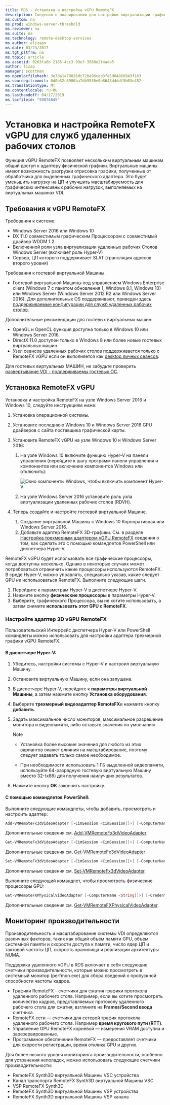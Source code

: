 ```yaml
---
title: RDS - Установка и настройка vGPU RemoteFX
description: Сведения о планировании для настройки виртуализации графики vGPU RemoteFX.
ms.custom: na
ms.prod: windows-server-threshold
ms.reviewer: na
ms.suite: na
ms.technology: remote-desktop-services
ms.author: elizapo
ms.date: 03/23/2017
ms.tgt_pltfrm: na
ms.topic: article
ms.assetid: 0263fa6b-2185-4cc3-99ef-3588e2f4ada5
author: lizap
manager: scottman
ms.openlocfilehash: 3e7da1a70826dc720a96ceb3fe5d04868943f163
ms.sourcegitcommit: 0d0b32c8986ba7db9536e0b8648d4ddf9b03e452
ms.translationtype: MT
ms.contentlocale: ru-RU
ms.lasthandoff: 04/17/2019
ms.locfileid: "59876845"
---
```

# <a name="set-up-and-configure-remotefx-vgpu-for-remote-desktop-services"></a>Установка и настройка RemoteFX vGPU для служб удаленных рабочих столов


Функция vGPU RemoteFX позволяет нескольким виртуальным машинам общий доступ к адаптеру физической графики. Виртуальные машины имеют возможность разгрузки отрисовка графики, полученные от обработчика для выделенных графического адаптера. Это будет уменьшить нагрузку на ЦП и улучшить масштабируемость для графических интенсивных рабочих нагрузок, выполняемых на виртуальных машинах VDI. 

## <a name="remotefx-vgpu-requirements"></a>Требования к vGPU RemoteFX

Требования к системе: 

- Windows Server 2016 или Windows 10
- DX 11.0 совместимым графическим Процессором с совместимый драйвер WDDM 1.2 
- Включенной роли узла виртуализации удаленных рабочих Столов Windows Server (включает роль Hyper-V) 
- Сервер, ЦП которого поддерживает SLAT (трансляция адресов второго уровня) 

Требования к гостевой виртуальной Машины.

- Гостевой виртуальной Машины под управлением Windows Enterprise client (Windows 7 с пакетом обновления 1, Windows 8.1, Windows 10) или Windows Server (Windows Server 2012 R2 или Windows Server 2016). Для дополнительных OS поддерживают, приведен здесь [поддерживаемые конфигурации для служб удаленных рабочих столов](rds-supported-config.md).

Дополнительные рекомендации для гостевых виртуальных машин:

- OpenGL и OpenCL функция доступна только в Windows 10 или Windows Server 2016.  
- DirectX 11.0 доступен только в Windows 8 или более новые гостевых виртуальных машин. 
- Узел сеансов удаленных рабочих столов поддерживается только с RemoteFX vGPU если он выполняется как [desktop личных сеансов](rds-personal-session-desktops.md).

Для гостевых виртуальных МАШИН, не забудьте проверить [развертывание VDI - поддерживаемы гостевых ОС](rds-supported-config.md#vdi-deployment--supported-guest-oss).

## <a name="install-remotefx-vgpu"></a>Установка RemoteFX vGPU

Установка и настройка RemoteFX на узле Windows Server 2016 и Windows 10, следуйте инструкциям ниже:

1. Установка операционной системы.
2. Установите последнюю Windows 10 и Windows Server 2016 GPU драйверов с сайта поставщика графической карты.
3. Установите RemoteFX vGPU на узле Windows 10 и Windows Server 2016:
   1. На узле Windows 10 включите функцию Hyper-V на панели управления (перейдите к шагу программ панели управления и компонентов или включение компонентов Windows или отключить):

      ![Окно компоненты Windows, чтобы включить компонент Hyper-V](media/rds-hyperv-settings.png)

   2. На узле Windows Server 2016 установите роль узла виртуализации удаленных рабочих столов (RDVH).
   

4. Теперь создайте и настройте гостевой виртуальной Машине.
   1. Создание виртуальной Машины с Windows 10 Корпоративная или Windows Server 2016.
   2. Добавьте адаптер RemoteFX 3D-графики. См. в разделе [Настройка трехмерным адаптером vGPU RemoteFX](#configure-the-remotefx-vgpu-3d-adapter) сведения о том, как сделать это с помощью командлетов PowerShell или диспетчера Hyper-V. 

RemoteFX vGPU будет использовать все графические процессоры, когда доступны несколько. Однако в некоторых случаях может потребоваться ограничить какие процессоры используются RemoteFX. В среде Hyper-V, можно управлять, специально указав, какие следует GPU *не* использоваться RemoteFX. Выполните следующие шаги. 

   1. Перейдите к параметрам Hyper-V в диспетчере Hyper-V.
   2. Нажмите кнопку **физические процессоры** в параметры Hyper-V.
   3. Выберите, графического Процессора, вы не хотите использовать, а затем снимите **использовать этот GPU с RemoteFX**.


### <a name="configure-the-remotefx-vgpu-3d-adapter"></a>Настройте адаптер 3D vGPU RemoteFX
Пользовательский Интерфейс диспетчера Hyper-V или PowerShell командлеты можно использовать для настройки адаптера трехмерной графики vGPU RemoteFX. 

#### <a name="through-hyper-v-manager"></a>В диспетчере Hyper-V:

1. Убедитесь, настройки системы с Hyper-V и настроил виртуальную Машину.  
2. Остановите виртуальную Машину, если она запущена. 
3. В диспетчере Hyper-V, перейдите к **параметры виртуальной Машины**, а затем нажмите кнопку **Установка оборудования**.
4. Выберите **трехмерный видеоадаптер RemoteFX**и нажмите кнопку **добавить**. 
5. Задать максимальное число мониторов, максимальное разрешение монитора и видеопамяти, либо оставьте значения по умолчанию.

   > [!NOTE]
   > - Установка более высокие значения для любого из этих вариантов окажет влияния на масштабирование, поэтому следует задавать только самое необходимое.
   >
   > - При необходимости использовать 1 ГБ выделенной видеопамяти, используйте 64-разрядную гостевую виртуальную Машину вместо 32-(x86) для получения наилучших результатов.
6. Нажмите кнопку **ОК** закончить настройку.

#### <a name="with-powershell-cmdlets"></a>С помощью командлетов PowerShell:

Выполните следующие командлеты, чтобы добавить, просмотреть и настроить адаптер: 

```powershell
Add-VMRemoteFx3dVideoAdapter [-CimSession <CimSession[]>] [-ComputerName <String[]>] [-Credential <PSCredential[]>] [-VMName] <String[]> [-Passthru] [-WhatIf] [-Confirm] [<CommonParameters>]
```

Дополнительные сведения см. [Add-VMRemoteFx3dVideoAdapter](https://technet.microsoft.com/itpro/powershell/windows/hyper-v/add-vmremotefx3dvideoadapter).

```powershell
Get-VMRemoteFx3dVideoAdapter [-CimSession <CimSession[]>] [-ComputerName <String[]>]  [-Credential <PSCredential[]>] [-VMName] <String[]> [<CommonParameters>]
```

Дополнительные сведения см. [Get-VMRemoteFx3dVideoAdapter](https://technet.microsoft.com/itpro/powershell/windows/hyper-v/get-vmremotefx3dvideoadapter)

```powershell
Set-VMRemoteFx3dVideoAdapter [-CimSession <CimSession[]>] [-ComputerName <String[]>] [-Credential <PSCredential[]>] [-VMName] <String[]> [[-MonitorCount] <Byte>] [[-MaximumResolution] <String>] [[-VRAMSizeBytes] <UInt64>] [-Passthru] [-WhatIf] [-Confirm] [<CommonParameters>]
```

Дополнительные сведения см. [Set-VMRemoteFx3dVideoAdapter](https://technet.microsoft.com/itpro/powershell/windows/hyper-v/set-vmremotefx3dvideoadapter).

Выполните следующий командлет, чтобы просмотреть физические процессоры GPU:

```powershell
Get-VMRemoteFXPhysicalVideoAdapter [-ComputerName <String[]>] [-Credential <PSCredential[]>] [[-Name] <String[]>] [<CommonParameters>]  
```

Дополнительные сведения см. [Get-VMRemoteFXPhysicalVideoAdapter](https://technet.microsoft.com/itpro/powershell/windows/hyper-v/get-vmremotefxphysicalvideoadapter).

## <a name="monitor-performance"></a>Мониторинг производительности

Производительность и масштабирование системы VDI определяются различных факторов, таких как общий объем памяти GPU, объем системной памяти и скорости доступа к памяти, число ядер ЦП и тактовой частоты ЦП, скорость хранилища и реализации архитектуры NUMA.

Поддержка удаленного vGPU в RDS включает в себя следующие счетчики производительности, которые можно просмотреть в системный монитор (perfmon.exe) для сбора сведений о пропускной способности частоты кадров.

- Графики RemoteFX - счетчики для сжатия графики протокола удаленного рабочего стола. Например, если вы хотите просмотреть количество кадров, представляемых протоколу удаленного рабочего стола для сжатия, взгляните на **Frames/Second ввода** счетчика.
- RemoteFX сети — счетчики для сетевой трафик протокола удаленного рабочего стола. Например **время кругового пути (RTT)**.
- Управление GPU RemoteFX корневой — измерения VRAM доступна и зарезервированные.
- Программное обеспечение RemoteFX — предоставляет счетчики для скорости регистрации, время отклика GPU и других.

Для более низкого уровня мониторинга производительности, особенно для устранения неполадок, можно использовать следующие счетчики производительности:

- RemoteFX Synth3D виртуальной Машины VSC устройства 
- Канал транспорта RemoteFX Synth3D виртуальной Машины VSC 
- VSP RemoteFX Synth3D 
- RemoteFX Synth3D виртуальной Машины VSP устройства 
- RemoteFX Synth3D виртуальной Машины VSP канала
